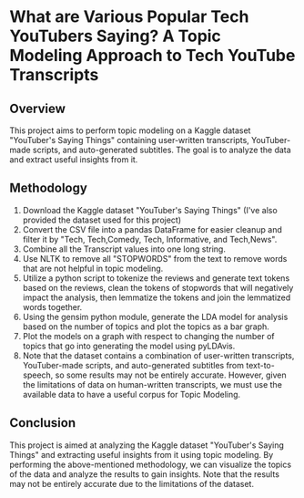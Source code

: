 # What are Various Popular Tech YouTubers Saying? A Topic Modeling Approach to Tech YouTube Transcripts

## Overview

This project aims to perform topic modeling on a Kaggle dataset "YouTuber's Saying Things" containing user-written transcripts, YouTuber-made scripts, and auto-generated subtitles. The goal is to analyze the data and extract useful insights from it. 

## Methodology

1. Download the Kaggle dataset "YouTuber's Saying Things" (I've also provided the dataset used for this project)
2. Convert the CSV file into a pandas DataFrame for easier cleanup and filter it by "Tech, Tech,Comedy, Tech, Informative, and Tech,News".
3. Combine all the Transcript values into one long string.
4. Use NLTK to remove all "STOPWORDS" from the text to remove words that are not helpful in topic modeling.
5. Utilize a python script to tokenize the reviews and generate text tokens based on the reviews, clean the tokens of stopwords that will negatively impact the analysis, then lemmatize the tokens and join the lemmatized words together.
6. Using the gensim python module, generate the LDA model for analysis based on the number of topics and plot the topics as a bar graph.
7. Plot the models on a graph with respect to changing the number of topics that go into generating the model using pyLDAvis.
8. Note that the dataset contains a combination of user-written transcripts, YouTuber-made scripts, and auto-generated subtitles from text-to-speech, so some results may not be entirely accurate. However, given the limitations of data on human-written transcripts, we must use the available data to have a useful corpus for Topic Modeling.

## Conclusion

This project is aimed at analyzing the Kaggle dataset "YouTuber's Saying Things" and extracting useful insights from it using topic modeling. By performing the above-mentioned methodology, we can visualize the topics of the data and analyze the results to gain insights. Note that the results may not be entirely accurate due to the limitations of the dataset.
